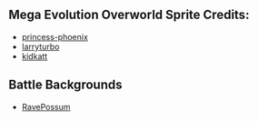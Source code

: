 ## Mega Evolution Overworld Sprite Credits:
- [princess-phoenix](https://www.deviantart.com/princess-phoenix)
- [larryturbo](https://www.deviantart.com/larryturbo)
- [kidkatt](https://www.deviantart.com/kidkatt)

## Battle Backgrounds
- [RavePossum](https://github.com/Pawkkie/Team-Aquas-Asset-Repo/tree/main/Battle%20Backgrounds/RavePossum)
